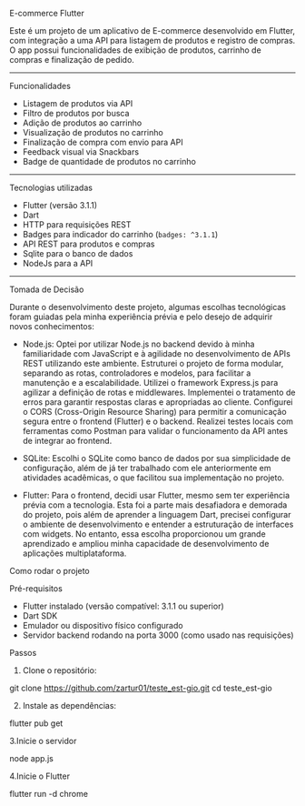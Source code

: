  E-commerce Flutter

Este é um projeto de um aplicativo de E-commerce desenvolvido em Flutter, com integração a uma API para listagem de produtos e registro de compras. O app possui funcionalidades de exibição de produtos, carrinho de compras e finalização de pedido.

---

 Funcionalidades

- Listagem de produtos via API  
- Filtro de produtos por busca  
- Adição de produtos ao carrinho  
- Visualização de produtos no carrinho  
- Finalização de compra com envio para API  
- Feedback visual via Snackbars  
- Badge de quantidade de produtos no carrinho  

---

 Tecnologias utilizadas

- Flutter (versão 3.1.1)
- Dart
- HTTP para requisições REST
- Badges para indicador do carrinho (`badges: ^3.1.1`)
- API REST para produtos e compras
- Sqlite para o banco de dados
- NodeJs para a API
---

Tomada de Decisão

Durante o desenvolvimento deste projeto, algumas escolhas tecnológicas foram guiadas pela minha experiência prévia e pelo desejo de adquirir novos conhecimentos:

- Node.js: Optei por utilizar Node.js no backend devido à minha familiaridade com JavaScript e à agilidade no desenvolvimento de APIs REST utilizando este ambiente.
  Estruturei o projeto de forma modular, separando as rotas, controladores e modelos, para facilitar a manutenção e a escalabilidade.
  Utilizei o framework Express.js para agilizar a definição de rotas e middlewares.
  Implementei o tratamento de erros para garantir respostas claras e apropriadas ao cliente.
  Configurei o CORS (Cross-Origin Resource Sharing) para permitir a comunicação segura entre o frontend (Flutter) e o backend.
  Realizei testes locais com ferramentas como Postman para validar o funcionamento da API antes de integrar ao frontend.

- SQLite: Escolhi o SQLite como banco de dados por sua simplicidade de configuração, além de já ter trabalhado com ele anteriormente em atividades acadêmicas, o que facilitou sua implementação no projeto.

- Flutter: Para o frontend, decidi usar Flutter, mesmo sem ter experiência prévia com a tecnologia. Esta foi a parte mais desafiadora e demorada do projeto, pois além de aprender a linguagem Dart, precisei configurar o ambiente de desenvolvimento e entender a estruturação de interfaces com widgets. No entanto, essa escolha proporcionou um grande aprendizado e ampliou minha capacidade de desenvolvimento de aplicações multiplataforma.



Como rodar o projeto

Pré-requisitos

- Flutter instalado (versão compatível: 3.1.1 ou superior)
- Dart SDK
- Emulador ou dispositivo físico configurado
- Servidor backend rodando na porta 3000 (como usado nas requisições)

 Passos

1. Clone o repositório:

git clone https://github.com/zartur01/teste_est-gio.git
cd teste_est-gio

2. Instale as dependências:

flutter pub get

3.Inicie o servidor

node app.js

4.Inicie o Flutter

flutter run -d chrome


